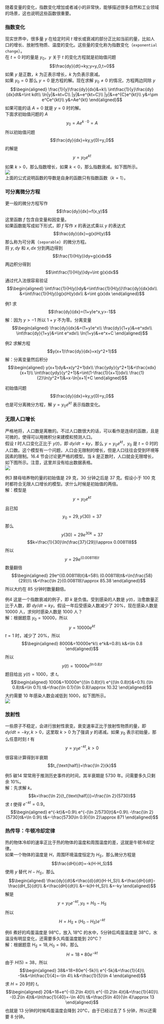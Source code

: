 随着变量的变化，指数变化增加或者减小的非常快，能够描述很多自然和工业领域的场景，这也说明这些函数很重要。

### 指数变化
现实世界中，很多量 $y$ 在给定时间 $t$ 增长或衰减的部分正比如当前的量，比如人口的增长、放射性物质、温度的变化。这些量的变化称为指数变化（`exponential change`）。  
在 $t=0$ 时的量是 $y_0$，$y$ 关于 $t$ 的变化方程就是初始值问题
$$\frac{dy}{dt}=ky;y=y_0,t=0$$
如果 $y$ 是正数，$k$ 为正表示增长，$k$ 为负表示衰减。  
如果 $y_0=0$ 那么 $y=0$ 是方程的解。现在求解 $y_0\neq 0$ 的情况，方程两边同除 $y$
$$\begin{aligned}
\frac{1}{y}\frac{dy}{dx}&=k\\
\int\frac{1}{y}\frac{dy}{dx}dt&=\int kdt\\
\ln|y|&=kt+C\\
|y|&=e^{kt+C}\\
|y|&=e^{C}e^{kt}\\
y&=\pm e^Ce^{kt}\\
y&=Ae^{kt}
\end{aligned}$$
如果可能的话 $A=0$ 就是 $y=0$ 时的解。  
下面求初始值问题的 $A$
$$y_0=Ae^{k\cdot 0}=A$$
所以初始值问题
$$\frac{dy}{dx}=ky,y(0)=y_0$$
的解是
$$y=y_0e^{kt}$$
如果 $k>0$，那么指数增长，如果 $k<0$，那么指数衰减。如下图所示。  
![](020.010.png)  
上面的公式说明函数的导数是自身的函数只有指数函数（$k=1$）。

### 可分离微分方程
更一般的微分方程写作
$$\frac{dy}{dx}=f(x,y)$$
这里函数 $f$ 包含自变量和因变量。  
如果函数能写成如下形式，即 $f$ 写作 $x$ 的表达式乘以 $y$ 的表达式
$$\frac{dy}{dx}=g(x)H(y)$$
那么称为可分离（`separable`）的微分方程。  
将 $y,dy$ 和 $x,dx$ 分到两边得到
$$\frac{1}{H(y)}dy=g(x)dx$$
两边积分得到
$$\int\frac{1}{H(y)}dy=\int g(x)dx$$
通过代入法很容易验证
$$\begin{aligned}
\int\frac{1}{H(y)}dy&=\int\frac{1}{H(y)}\frac{dy}{dx}dx\\
&=\int\frac{1}{H(y)}g(x)H(y)dx\\
&=\int g(x)dx
\end{aligned}$$

例1 求
$$\frac{dy}{dx}=(1+y)e^x,y>-1$$
解：因为 $y>-1$ 所以 $1+y$ 不为零。分离变量
$$\begin{aligned}
\frac{dy}{dx}&=(1+y)e^x\\
\frac{dy}{1+y}&=e^xdx\\
\int\frac{dy}{1+y}&=\int e^xdx\\
\ln(1+y)&=e^x+C
\end{aligned}$$

例2 求解方程
$$y(x+1)\frac{dy}{dx}=x(y^2+1)$$
解：分离变量然后积分
$$\begin{aligned}
y(x+1)dy&=x(y^2+1)dx\\
\frac{ydy}{y^2+1}&=\frac{xdx}{x+1}\\
\int\frac{ydy}{y^2+1}&=\int(1-\frac{1}{x+1})dx\\
\frac{1}{2}\ln(y^2+1)&=x-\ln|x+1|+C
\end{aligned}$$

初始值问题
$$\frac{dy}{dx}=ky,y(0)=y_0$$
也是可分离微分方程，解 $y=y_0e^{kt}$ 表示指数变化。

### 无限人口增长
严格地将，人口数是离散的。不过人口数很大的话，可以看作是连续的函数，且是可微的，使得可以用微积分来建模和预测人口。  
假设 $t$ 时人口变化正比于 $y(t)$，即 $dy/dt=ky$，那么 $y=y_0e^{kt}$，$y_0$ 是 $t=0$ 时的人口数。这个模型有一个问题，人口会无限制的增长，但是人口往往会受到环境等因素的限制。16.4 节会讨论更严格的模型。当 $k$ 是正数时，人口就会无限增长，如下图所示。注意，这里并没有给出数据表格。  
![](020.020.png)

例3 酵母培养物的量的初始值是 29 克，30 分钟之后是 37 克。假设小于 100 克时都符合无限人口增长的模型。求什么时候是初始值的两倍。  
解：模型是
$$y=y_0e^{kt}$$
且已知
$$y_0=29, y(30)=37$$
那么
$$y(30)=29e^{30k}=37$$
$$k=\frac{1}{30}\ln(\frac{37}{29})\approx 0.008118$$
所以
$$y=29e^{(0.008118)t}$$
数量翻倍
$$\begin{aligned}
29e^{(0.008118)t}&=58\\
(0.008118)t&=\ln(\frac{58}{29})\\
t&=\frac{\ln 2}{0.008118}\approx 85.38
\end{aligned}$$
所以大约在 85 分钟时数量翻倍。

例4 这是一个指数衰减的例子，即 $k$ 是负值。受到感染的人数是 $y(t)$，治愈数量正比于人数，即 $dy/dt=ky$。假设一年后受感染人数减少了 20%，现在感染人数是 10000 人，求何时感染人数是 1000 人？  
解：根据题意 $y_0=10000$，所以
$$y=10000e^{kt}$$
$t=1$ 时，减少了 20%，所以
$$\begin{aligned}
8000&=10000e^k\\
e^k&=0.8\\
k&=\ln 0.8
\end{aligned}$$
所以
$$y(t)=10000e^{(\ln 0.8) t}$$
题目给出 $y(t)=1000$，求 $t$。
$$\begin{aligned}
1000&=10000e^{(\ln 0.8)t}\\
e^{(\ln 0.8)t}&=0.1\\
(\ln 0.8)t&=\ln 0.1\\
t&=\frac{\ln 0.1}{\ln 0.8}\approx 10.32
\end{aligned}$$
大约需要 10 年感染人数会减低到 1000，如下图所示。  
![](020.030.png)

### 放射性
一些原子不稳定，会进行放射性衰变。衰变速率正比于放射性物质的量，即 $dy/dt=-ky,k>0$，这里取 $k>0$ 为了强调 $y$ 的递减。如果 $y_0$ 表示初始量，那么任意时刻 $t$ 有
$$y=y_0e^{-kt},k>0$$
很容易计算得到半衰期
$$t_{\text{half}}=\frac{\ln 2}{k}$$

例5 碳14 常常用于推测历史事件的时间，其半衰期是 5730 年。问需要多久只剩余 10%。  
解：先求解 $k$。
$$k=\frac{\ln 2}{t_{\text{half}}}=\frac{\ln 2}{5730}$$
求 $t$ 使得 $e^{-kt}=0.9$。
$$\begin{aligned}
e^{-kt}&=0.9\\
e^{-(\ln 2/5730)t}&=0.9\\
-\frac{\ln 2}{5730}t&=\ln 0.9\\
t&=-\frac{5730\ln 0.9}{\ln 2}\approx 871
\end{aligned}$$

### 热传导：牛顿冷却定律
热的物体冷却的速率正比于热的物体的温度和周围温度的差，这就是牛顿冷却定律。  
如果一个物体的温度是 $H$，周围环境温度恒定为 $H_S$，那么微分方程是
$$\frac{dH}{dt}=-k(H-H_S)$$
使用 $y$ 替代 $H-H_S$，那么
$$\begin{aligned}
\frac{dy}{dt}&=\frac{d}{dt}(H-H_S)\\
&=\frac{dH}{dt}-\frac{dH_S}{dt}\\
&=\frac{dH}{dt}\\
&=-k(H-H_S)\\
&=-ky
\end{aligned}$$
解是
$$y=y_0e^{-kt},y_0=H_0-H_S$$
所以
$$H=H_S+(H_0-H_S)e^{-kt}$$

例6 煮好的鸡蛋温度是 98°C，放入 18°C 的水中，5分钟后鸡蛋温度是 38°C，水温没有明显变化，还需要多久鸡蛋温度能到 20°C？  
解：根据题意 $H_S=18,H_0=98$，那么
$$H=18+80e^{-kt}$$
由于 $H(5)=38$，所以
$$\begin{aligned}
38&=18+80e^{-5k}\\
e^{-5k}&=\frac{1}{4}\\
-5k&=\ln\frac{1}{4}=-\ln 4\\
k&=\frac{1}{5}\ln 4
\end{aligned}$$
求 $H=20$ 时的 $t$。  
$$\begin{aligned}
20&=18+e^{-(0.2\ln 4)t}\\
e^{-(0.2\ln 4)t}&=\frac{1}{40}\\
-(0.2\ln 4)t&=\ln\frac{1}{40}=-\ln 40\\
t&=\frac{5\ln 40}{\ln 4}\approx 13
\end{aligned}$$
也就是 13 分钟的时候鸡蛋温度会降到 20°C，由于已经过去了 5 分钟，所以还需要 8 分钟。
